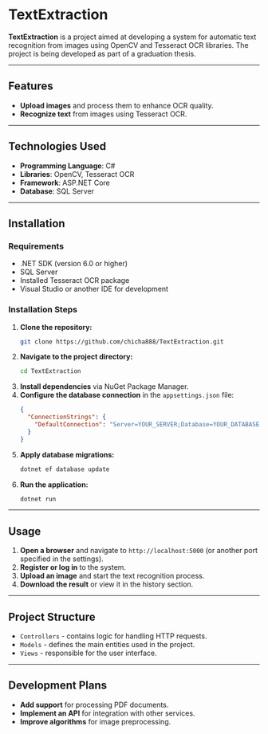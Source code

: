 # TextExtraction

**TextExtraction** is a project aimed at developing a system for automatic text recognition from images using OpenCV and Tesseract OCR libraries. The project is being developed as part of a graduation thesis.

---

## Features

- **Upload images** and process them to enhance OCR quality.
- **Recognize text** from images using Tesseract OCR.

---

## Technologies Used

- **Programming Language**: C#
- **Libraries**: OpenCV, Tesseract OCR
- **Framework**: ASP.NET Core
- **Database**: SQL Server

---

## Installation

### Requirements

- .NET SDK (version 6.0 or higher)
- SQL Server
- Installed Tesseract OCR package
- Visual Studio or another IDE for development

### Installation Steps

1. **Clone the repository:**
   ```bash
   git clone https://github.com/chicha888/TextExtraction.git
   ```
2. **Navigate to the project directory:**
   ```bash
   cd TextExtraction
   ```
3. **Install dependencies** via NuGet Package Manager.
4. **Configure the database connection** in the `appsettings.json` file:
   ```json
   {
     "ConnectionStrings": {
       "DefaultConnection": "Server=YOUR_SERVER;Database=YOUR_DATABASE;Trusted_Connection=True;"
     }
   }
   ```
5. **Apply database migrations:**
   ```bash
   dotnet ef database update
   ```
6. **Run the application:**
   ```bash
   dotnet run
   ```

---

## Usage

1. **Open a browser** and navigate to `http://localhost:5000` (or another port specified in the settings).
2. **Register or log in** to the system.
3. **Upload an image** and start the text recognition process.
4. **Download the result** or view it in the history section.

---

## Project Structure

- `Controllers` - contains logic for handling HTTP requests.
- `Models` - defines the main entities used in the project.
- `Views` - responsible for the user interface.

---

## Development Plans

- **Add support** for processing PDF documents.
- **Implement an API** for integration with other services.
- **Improve algorithms** for image preprocessing.
